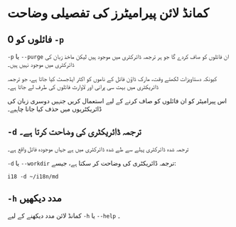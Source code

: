 # کمانڈ لائن پیرامیٹرز کی تفصیلی وضاحت

## 0 فائلوں کو `-p`

`-p` یا `--purge` ان فائلوں کو صاف کردے گا جو ہر ترجمہ ڈائرکٹری میں موجود ہیں لیکن ماخذ زبان کی ڈائرکٹری میں موجود نہیں ہیں۔

کیونکہ دستاویزات لکھتے وقت، مارک ڈاؤن فائل کے ناموں کو اکثر ایڈجسٹ کیا جاتا ہے، جو ترجمہ ڈائریکٹری میں بہت سی پرانی اور لاوارث فائلوں کی طرف لے جاتا ہے۔

اس پیرامیٹر کو ان فائلوں کو صاف کرنے کے لیے استعمال کریں جنہیں دوسری زبان کی ڈائریکٹریوں میں حذف کیا جانا چاہیے۔

## `-d` ترجمہ ڈائریکٹری کی وضاحت کرتا ہے۔

ترجمہ شدہ ڈائرکٹری پہلے سے طے شدہ ڈائرکٹری میں ہے جہاں موجودہ فائل واقع ہے۔

`-d` یا `--workdir` ترجمہ ڈائریکٹری کی وضاحت کر سکتا ہے، جیسے:

```
i18 -d ~/i18n/md
```

## `-h` مدد دیکھیں

کمانڈ لائن مدد دیکھنے کے لیے `-h` یا `--help` ۔